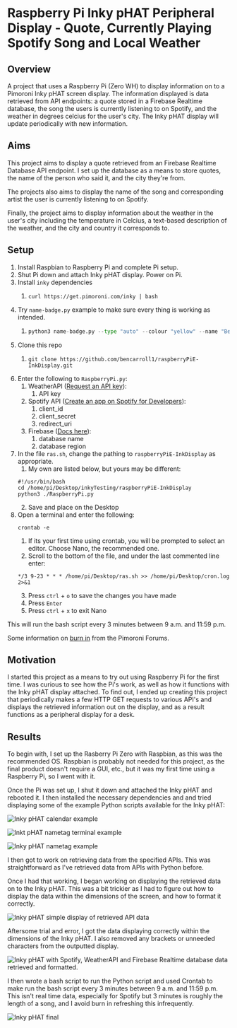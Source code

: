# Raspberry Pi Inky pHAT Peripheral Display - Quote, Currently Playing Spotify Song and Local Weather

## Overview
A project that uses a Raspberry Pi (Zero WH) to display information on to a Pimoroni Inky
pHAT screen display. The information displayed is data retrieved from API endpoints: a quote stored 
in a Firebase Realtime database, the song the users is currently listening to on Spotify, and
the weather in degrees celcius for the user's city. The Inky pHAT display will update periodically with
new information.

## Aims
This project aims to display a quote retrieved from an Firebase Realtime Database API endpoint. I set up the database as a means to store quotes, the name of the person who said it, and the city they're from.

The projects also aims to display the name of the song and corresponding artist the user is currently listening to on Spotify.

Finally, the project aims to display information about the weather in the user's city including the temperature in Celcius, a text-based description of the weather, and the city and country it corresponds to.


## Setup
1. Install Raspbian to Raspberry Pi and complete Pi setup.
2. Shut Pi down and attach Inky pHAT display. Power on Pi.
3. Install `inky` dependencies
    1. ```console
       curl https://get.pimoroni.com/inky | bash 
        ```
4. Try `name-badge.py` example to make sure every thing is working as intended.
    1. ```python
       python3 name-badge.py --type "auto" --colour "yellow" --name "Ben Carroll"
        ```
5. Clone this repo 
    1. ```console
       git clone https://github.com/bencarroll1/raspberryPiE-InkDisplay.git
        ```
6. Enter the following to `RaspberryPi.py`:
   1. WeatherAPI ([Request an API key](https://www.weatherapi.com/docs/)):
      1. API key 
    2. Spotify API ([Create an app on Spotify for Developers](https://developer.spotify.com/documentation/)):
       1. client_id
       2. client_secret
       3. redirect_uri
    3. Firebase ([Docs here](https://firebase.google.com/docs/reference/rest/database)):
        1. database name
        2. database region
7. In the file `ras.sh`, change the pathing to `raspberryPiE-InkDisplay` as appropriate.
   1. My own are listed below, but yours may be different:
    ```shell
   #!/usr/bin/bash
   cd /home/pi/Desktop/inkyTesting/raspberryPiE-InkDisplay
   python3 ./RaspberryPi.py 
   ```
   2. Save and place on the Desktop
8. Open a terminal and enter the following: 
    ```shell
   crontab -e 
   ```
   1. If its your first time using crontab, you will be prompted to select an editor. Choose Nano, the recommended one.
   2. Scroll to the bottom of the file, and under the last commented line enter:
    ```shell
   */3 9-23 * * * /home/pi/Desktop/ras.sh >> /home/pi/Desktop/cron.log 2>&1 
   ```
   3. Press `ctrl` + `o` to save the changes you have made
   4. Press `Enter`
   5. Press `ctrl` + `x` to exit Nano
    
This will run the bash script every 3 minutes between 9 a.m. and 11:59 p.m.

Some information on [burn in](https://forums.pimoroni.com/t/my-inky-phat-clock-refresh-speed-question/6955) from the Pimoroni Forums.

## Motivation
I started this project as a means to try out using Raspberry Pi for the first time. 
I was curious to see how the Pi's work, as well as how it functions with the Inky pHAT display
attached. To find out, I ended up creating this project that periodically makes a few HTTP GET requests to
various API's and displays the retrieved information out on the display, and as a result functions
as a peripheral display for a desk.

## Results
To begin with, I set up the Rasberry Pi Zero with Raspbian, as this was the recommended OS.
Raspbian is probably not needed for this project, as the final product doesn't require a GUI, etc.,
but it was my first time using a Raspberry Pi, so I went with it. 

Once the Pi was set up, I shut it down and attached the Inky pHAT and rebooted it. 
I then installed the necessary dependencies and and tried displaying some of the example Python scripts
available for the Inky pHAT:

![Inky pHAT calendar example](images/inky-cal.jpg)

![Inkt pHAT nametag terminal example](images/iPhatNameBadge.png)

![Inky pHAT nametag example](images/nametag.jpg)

I then got to work on retrieving data from the specified APIs. This was straightforward as
I've retrieved data from APIs with Python before. 

Once I had that working, I began working on displaying the retrieved 
data on to the Inky pHAT. This was a bit trickier as I had to figure out how to 
display the data within the dimensions of the screen, and how to format it correctly.

![Inky pHAT simple display of retrieved API data ](images/simple-data.jpg)

Aftersome trial and error, I got the data displaying correctly within
the dimensions of the Inky pHAT. I also removed any brackets or unneeded characters from
the outputted display.

![Inky pHAT with Spotify, WeatherAPI and Firebase Realtime database data retrieved and formatted. ](images/inky-display.jpg)

I then wrote a bash script to run the Python script and used Crontab to make run the bash script
every 3 minutes between 9 a.m. and 11:59 p.m. This isn't real time data, especially for Spotify but 3
minutes is roughly the length of a song, and I avoid burn in refreshing this infrequently.

![Inky pHAT final](images/inky-pHAT-final.JPG)
